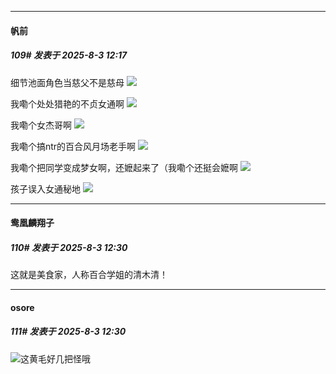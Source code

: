 ﻿
*****

####  帆前  
##### 109#       发表于 2025-8-3 12:17

细节池面角色当慈父不是慈母
<img src="https://p.sda1.dev/26/602d17289edb26594ac0f493531973ef/IMG_20250803_120036.jpg" referrerpolicy="no-referrer">

我嘞个处处猎艳的不贞女通啊
<img src="https://p.sda1.dev/26/116555f7516cc30abff43c5e129de940/IMG_20250803_120056.jpg" referrerpolicy="no-referrer">

我嘞个女杰哥啊
<img src="https://p.sda1.dev/26/b74110f59a67697a55e3dd83f1d0c536/IMG_20250803_120159.jpg" referrerpolicy="no-referrer">

我嘞个搞ntr的百合风月场老手啊
<img src="https://p.sda1.dev/26/235e1abfb47d4f08e20daf41d2c2aac5/IMG_20250803_120245.jpg" referrerpolicy="no-referrer">

我嘞个把同学变成梦女啊，还嬷起来了（我嘞个还挺会嬷啊
<img src="https://p.sda1.dev/26/3d77e1bfb99712930db5dea2a8854dd6/MTXX_PT20250803_120346507.jpg" referrerpolicy="no-referrer">

孩子误入女通秘地
<img src="https://p.sda1.dev/26/c1f3e4ad2abee65d41b826c740d125c7/123936617541935262.png" referrerpolicy="no-referrer">


*****

####  鸯凰麟翔子  
##### 110#       发表于 2025-8-3 12:30

这就是美食家，人称百合学姐的清木清！

*****

####  osore  
##### 111#       发表于 2025-8-3 12:30

<img src="https://static.stage1st.com/image/smiley/face2017/067.png" referrerpolicy="no-referrer">这黄毛好几把怪哦


